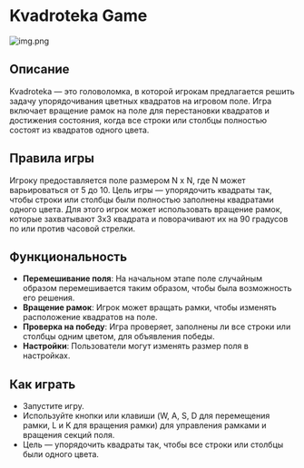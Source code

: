 # Kvadroteka Game

![img.png](../quadrotheque/img.png)
## Описание
Kvadroteka — это головоломка, в которой игрокам предлагается решить задачу упорядочивания цветных квадратов на игровом поле. Игра включает вращение рамок на поле для перестановки квадратов и достижения состояния, когда все строки или столбцы полностью состоят из квадратов одного цвета.

## Правила игры
Игроку предоставляется поле размером N x N, где N может варьироваться от 5 до 10. Цель игры — упорядочить квадраты так, чтобы строки или столбцы были полностью заполнены квадратами одного цвета. Для этого игрок может использовать вращение рамок, которые захватывают 3x3 квадрата и поворачивают их на 90 градусов по или против часовой стрелки.

## Функциональность
- **Перемешивание поля**: На начальном этапе поле случайным образом перемешивается таким образом, чтобы была возможность его решения.
- **Вращение рамок**: Игрок может вращать рамки, чтобы изменять расположение квадратов на поле.
- **Проверка на победу**: Игра проверяет, заполнены ли все строки или столбцы одним цветом, для объявления победы.
- **Настройки**: Пользователи могут изменять размер поля в настройках.

## Как играть
- Запустите игру.
- Используйте кнопки или клавиши (W, A, S, D для перемещения рамки, L и K для вращения рамки) для управления рамками и вращения секций поля.
- Цель — упорядочить квадраты так, чтобы все строки или столбцы были одного цвета.